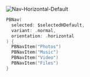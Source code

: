 ![Nav-Horizontal-Default](https://github.com/powerhome/playbook-swift/assets/54749071/8cb3cef3-57d8-442d-a6ea-f6780cb1c5ba)

```swift
PBNav(
  selected: $selectedHDefault,
  variant: .normal,
  orientation: .horizontal
) {
  PBNavItem("Photos")
  PBNavItem("Music")
  PBNavItem("Video")
  PBNavItem("Files")
}
```
